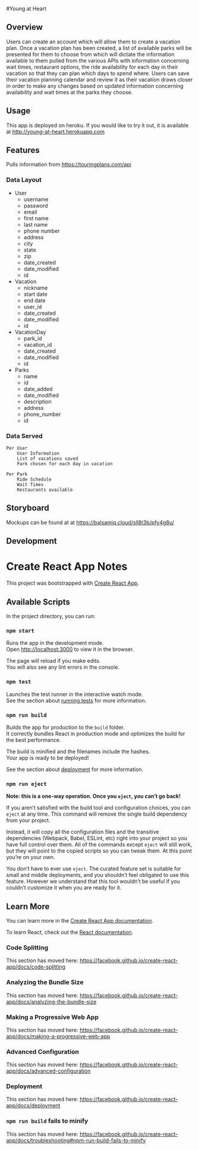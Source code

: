 #Young at Heart

## Overview
Users can create an account which will allow them to create a vacation plan. Once a vacation plan has been created, a list of available parks will be presented for them to choose from which will dictate the information available to them pulled from the various APIs with information concerning wait times, restaurant options, the ride availability for each day in their vacation so that they can plan which days to spend where. Users can save their vacation planning calendar and review it as their vacation draws closer in order to make any changes based on updated information concerning availability and wait times at the parks they choose. 

## Usage

This app is deployed on heroku. If you would like to try it out, it is available at http://young-at-heart.herokuapp.com

## Features
Pulls information from https://touringplans.com/api

### Data Layout

- User 
    - username
    - password
    - email
    - first name
    - last name
    - phone number
    - address
    - city
    - state
    - zip
    - date_created
    - date_modified
    - id
- Vacation
    - nickname
    - start date
    - end date
    - user_id
    - date_created
    - date_modified
    - id
- VacationDay
    - park_id
    - vacation_id
    - date_created
    - date_modified
    - id
- Parks 
    - name
    - id
    - date_added
    - date_modified
    - description
    - address
    - phone_number
    - id



### Data Served

    Per User
        User Information
        List of vacations saved
        Park chosen for each day in vacation

    Per Park
        Ride Schedule
        Wait Times
        Restaurants available

## Storyboard
Mockups can be found at at https://balsamiq.cloud/sll8t3b/pfy4g8u/

## Development


# Create React App Notes
This project was bootstrapped with [Create React App](https://github.com/facebook/create-react-app).

## Available Scripts

In the project directory, you can run:

### `npm start`

Runs the app in the development mode.<br>
Open [http://localhost:3000](http://localhost:3000) to view it in the browser.

The page will reload if you make edits.<br>
You will also see any lint errors in the console.

### `npm test`

Launches the test runner in the interactive watch mode.<br>
See the section about [running tests](https://facebook.github.io/create-react-app/docs/running-tests) for more information.

### `npm run build`

Builds the app for production to the `build` folder.<br>
It correctly bundles React in production mode and optimizes the build for the best performance.

The build is minified and the filenames include the hashes.<br>
Your app is ready to be deployed!

See the section about [deployment](https://facebook.github.io/create-react-app/docs/deployment) for more information.

### `npm run eject`

**Note: this is a one-way operation. Once you `eject`, you can’t go back!**

If you aren’t satisfied with the build tool and configuration choices, you can `eject` at any time. This command will remove the single build dependency from your project.

Instead, it will copy all the configuration files and the transitive dependencies (Webpack, Babel, ESLint, etc) right into your project so you have full control over them. All of the commands except `eject` will still work, but they will point to the copied scripts so you can tweak them. At this point you’re on your own.

You don’t have to ever use `eject`. The curated feature set is suitable for small and middle deployments, and you shouldn’t feel obligated to use this feature. However we understand that this tool wouldn’t be useful if you couldn’t customize it when you are ready for it.

## Learn More

You can learn more in the [Create React App documentation](https://facebook.github.io/create-react-app/docs/getting-started).

To learn React, check out the [React documentation](https://reactjs.org/).

### Code Splitting

This section has moved here: https://facebook.github.io/create-react-app/docs/code-splitting

### Analyzing the Bundle Size

This section has moved here: https://facebook.github.io/create-react-app/docs/analyzing-the-bundle-size

### Making a Progressive Web App

This section has moved here: https://facebook.github.io/create-react-app/docs/making-a-progressive-web-app

### Advanced Configuration

This section has moved here: https://facebook.github.io/create-react-app/docs/advanced-configuration

### Deployment

This section has moved here: https://facebook.github.io/create-react-app/docs/deployment

### `npm run build` fails to minify

This section has moved here: https://facebook.github.io/create-react-app/docs/troubleshooting#npm-run-build-fails-to-minify
